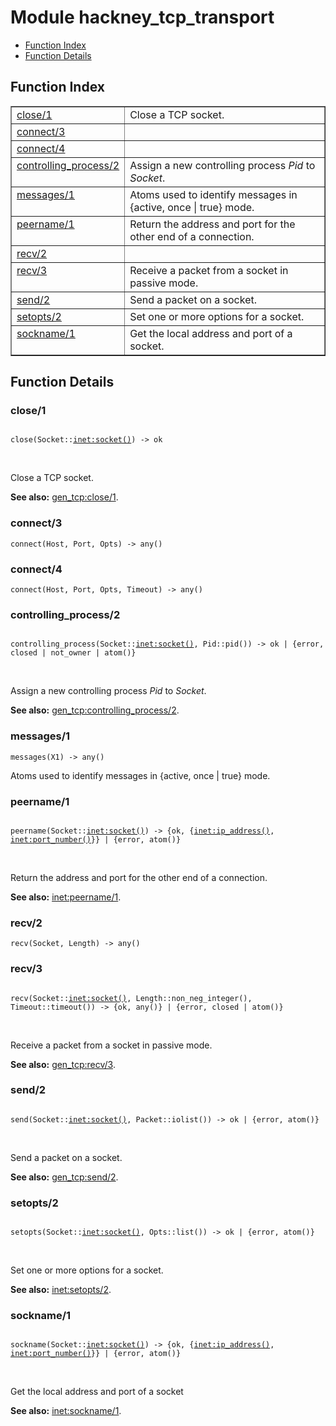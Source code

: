 

# Module hackney_tcp_transport #
* [Function Index](#index)
* [Function Details](#functions)


<a name="index"></a>

## Function Index ##


<table width="100%" border="1" cellspacing="0" cellpadding="2" summary="function index"><tr><td valign="top"><a href="#close-1">close/1</a></td><td>Close a TCP socket.</td></tr><tr><td valign="top"><a href="#connect-3">connect/3</a></td><td></td></tr><tr><td valign="top"><a href="#connect-4">connect/4</a></td><td></td></tr><tr><td valign="top"><a href="#controlling_process-2">controlling_process/2</a></td><td>Assign a new controlling process <em>Pid</em> to <em>Socket</em>.</td></tr><tr><td valign="top"><a href="#messages-1">messages/1</a></td><td>Atoms used to identify messages in {active, once | true} mode.</td></tr><tr><td valign="top"><a href="#peername-1">peername/1</a></td><td>Return the address and port for the other end of a connection.</td></tr><tr><td valign="top"><a href="#recv-2">recv/2</a></td><td></td></tr><tr><td valign="top"><a href="#recv-3">recv/3</a></td><td>Receive a packet from a socket in passive mode.</td></tr><tr><td valign="top"><a href="#send-2">send/2</a></td><td>Send a packet on a socket.</td></tr><tr><td valign="top"><a href="#setopts-2">setopts/2</a></td><td>Set one or more options for a socket.</td></tr><tr><td valign="top"><a href="#sockname-1">sockname/1</a></td><td>Get the local address and port of a socket.</td></tr></table>


<a name="functions"></a>

## Function Details ##

<a name="close-1"></a>

### close/1 ###


<pre><code>
close(Socket::<a href="inet.md#type-socket">inet:socket()</a>) -&gt; ok
</code></pre>
<br />

Close a TCP socket.

__See also:__ [gen_tcp:close/1](gen_tcp.md#close-1).
<a name="connect-3"></a>

### connect/3 ###

`connect(Host, Port, Opts) -> any()`


<a name="connect-4"></a>

### connect/4 ###

`connect(Host, Port, Opts, Timeout) -> any()`


<a name="controlling_process-2"></a>

### controlling_process/2 ###


<pre><code>
controlling_process(Socket::<a href="inet.md#type-socket">inet:socket()</a>, Pid::pid()) -&gt; ok | {error, closed | not_owner | atom()}
</code></pre>
<br />

Assign a new controlling process _Pid_ to _Socket_.

__See also:__ [gen_tcp:controlling_process/2](gen_tcp.md#controlling_process-2).
<a name="messages-1"></a>

### messages/1 ###

`messages(X1) -> any()`

Atoms used to identify messages in {active, once | true} mode.
<a name="peername-1"></a>

### peername/1 ###


<pre><code>
peername(Socket::<a href="inet.md#type-socket">inet:socket()</a>) -&gt; {ok, {<a href="inet.md#type-ip_address">inet:ip_address()</a>, <a href="inet.md#type-port_number">inet:port_number()</a>}} | {error, atom()}
</code></pre>
<br />

Return the address and port for the other end of a connection.

__See also:__ [inet:peername/1](inet.md#peername-1).
<a name="recv-2"></a>

### recv/2 ###

`recv(Socket, Length) -> any()`


<a name="recv-3"></a>

### recv/3 ###


<pre><code>
recv(Socket::<a href="inet.md#type-socket">inet:socket()</a>, Length::non_neg_integer(), Timeout::timeout()) -&gt; {ok, any()} | {error, closed | atom()}
</code></pre>
<br />

Receive a packet from a socket in passive mode.

__See also:__ [gen_tcp:recv/3](gen_tcp.md#recv-3).
<a name="send-2"></a>

### send/2 ###


<pre><code>
send(Socket::<a href="inet.md#type-socket">inet:socket()</a>, Packet::iolist()) -&gt; ok | {error, atom()}
</code></pre>
<br />

Send a packet on a socket.

__See also:__ [gen_tcp:send/2](gen_tcp.md#send-2).
<a name="setopts-2"></a>

### setopts/2 ###


<pre><code>
setopts(Socket::<a href="inet.md#type-socket">inet:socket()</a>, Opts::list()) -&gt; ok | {error, atom()}
</code></pre>
<br />

Set one or more options for a socket.

__See also:__ [inet:setopts/2](inet.md#setopts-2).
<a name="sockname-1"></a>

### sockname/1 ###


<pre><code>
sockname(Socket::<a href="inet.md#type-socket">inet:socket()</a>) -&gt; {ok, {<a href="inet.md#type-ip_address">inet:ip_address()</a>, <a href="inet.md#type-port_number">inet:port_number()</a>}} | {error, atom()}
</code></pre>
<br />

Get the local address and port of a socket

__See also:__ [inet:sockname/1](inet.md#sockname-1).
